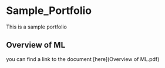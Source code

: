 # Sample_Portfolio
This is a sample portfolio

## Overview of ML
you can find a link to the document [here](Overview of ML.pdf)
